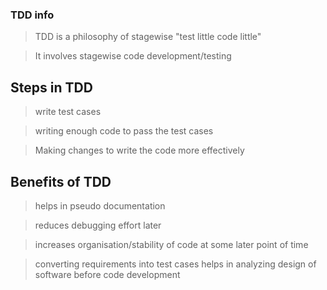 ### TDD info

> TDD is a philosophy of stagewise "test little code little" 

> It involves stagewise code development/testing 


## Steps in TDD

> write test cases

> writing enough code to pass the test cases

> Making changes to write the code more effectively



## Benefits of TDD

> helps in pseudo documentation

> reduces debugging effort later 

> increases organisation/stability of code at some later point of time

> converting requirements into test cases helps in analyzing design of software before code development
 
